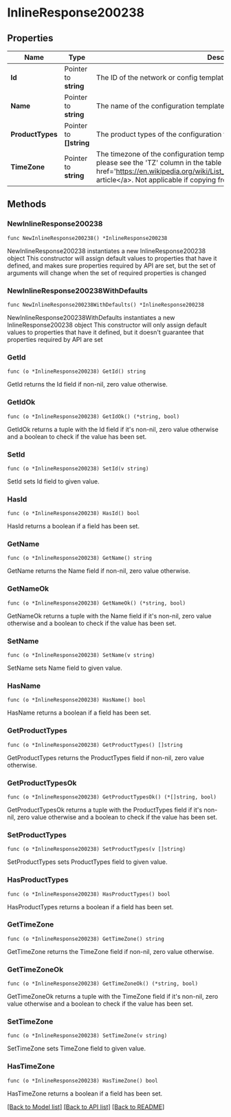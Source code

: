 # InlineResponse200238

## Properties

Name | Type | Description | Notes
------------ | ------------- | ------------- | -------------
**Id** | Pointer to **string** | The ID of the network or config template to copy configuration from | [optional] 
**Name** | Pointer to **string** | The name of the configuration template | [optional] 
**ProductTypes** | Pointer to **[]string** | The product types of the configuration template | [optional] 
**TimeZone** | Pointer to **string** | The timezone of the configuration template. For a list of allowed timezones, please see the &#39;TZ&#39; column in the table in &lt;a target&#x3D;&#39;_blank&#39; href&#x3D;&#39;https://en.wikipedia.org/wiki/List_of_tz_database_time_zones&#39;&gt;this article&lt;/a&gt;. Not applicable if copying from existing network or template | [optional] 

## Methods

### NewInlineResponse200238

`func NewInlineResponse200238() *InlineResponse200238`

NewInlineResponse200238 instantiates a new InlineResponse200238 object
This constructor will assign default values to properties that have it defined,
and makes sure properties required by API are set, but the set of arguments
will change when the set of required properties is changed

### NewInlineResponse200238WithDefaults

`func NewInlineResponse200238WithDefaults() *InlineResponse200238`

NewInlineResponse200238WithDefaults instantiates a new InlineResponse200238 object
This constructor will only assign default values to properties that have it defined,
but it doesn't guarantee that properties required by API are set

### GetId

`func (o *InlineResponse200238) GetId() string`

GetId returns the Id field if non-nil, zero value otherwise.

### GetIdOk

`func (o *InlineResponse200238) GetIdOk() (*string, bool)`

GetIdOk returns a tuple with the Id field if it's non-nil, zero value otherwise
and a boolean to check if the value has been set.

### SetId

`func (o *InlineResponse200238) SetId(v string)`

SetId sets Id field to given value.

### HasId

`func (o *InlineResponse200238) HasId() bool`

HasId returns a boolean if a field has been set.

### GetName

`func (o *InlineResponse200238) GetName() string`

GetName returns the Name field if non-nil, zero value otherwise.

### GetNameOk

`func (o *InlineResponse200238) GetNameOk() (*string, bool)`

GetNameOk returns a tuple with the Name field if it's non-nil, zero value otherwise
and a boolean to check if the value has been set.

### SetName

`func (o *InlineResponse200238) SetName(v string)`

SetName sets Name field to given value.

### HasName

`func (o *InlineResponse200238) HasName() bool`

HasName returns a boolean if a field has been set.

### GetProductTypes

`func (o *InlineResponse200238) GetProductTypes() []string`

GetProductTypes returns the ProductTypes field if non-nil, zero value otherwise.

### GetProductTypesOk

`func (o *InlineResponse200238) GetProductTypesOk() (*[]string, bool)`

GetProductTypesOk returns a tuple with the ProductTypes field if it's non-nil, zero value otherwise
and a boolean to check if the value has been set.

### SetProductTypes

`func (o *InlineResponse200238) SetProductTypes(v []string)`

SetProductTypes sets ProductTypes field to given value.

### HasProductTypes

`func (o *InlineResponse200238) HasProductTypes() bool`

HasProductTypes returns a boolean if a field has been set.

### GetTimeZone

`func (o *InlineResponse200238) GetTimeZone() string`

GetTimeZone returns the TimeZone field if non-nil, zero value otherwise.

### GetTimeZoneOk

`func (o *InlineResponse200238) GetTimeZoneOk() (*string, bool)`

GetTimeZoneOk returns a tuple with the TimeZone field if it's non-nil, zero value otherwise
and a boolean to check if the value has been set.

### SetTimeZone

`func (o *InlineResponse200238) SetTimeZone(v string)`

SetTimeZone sets TimeZone field to given value.

### HasTimeZone

`func (o *InlineResponse200238) HasTimeZone() bool`

HasTimeZone returns a boolean if a field has been set.


[[Back to Model list]](../README.md#documentation-for-models) [[Back to API list]](../README.md#documentation-for-api-endpoints) [[Back to README]](../README.md)


